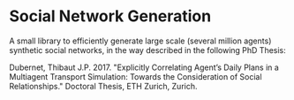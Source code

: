 # Social Network Generation

A small library to efficiently generate large scale (several million agents) synthetic social networks,
in the way described in the following PhD Thesis:

Dubernet, Thibaut J.P. 2017. "Explicitly Correlating Agent’s Daily Plans in a Multiagent Transport Simulation: Towards the Consideration of Social Relationships." Doctoral Thesis, ETH Zurich, Zurich.
